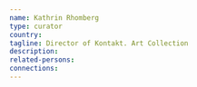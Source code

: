 ```yaml
---
name: Kathrin Rhomberg
type: curator
country:
tagline: Director of Kontakt. Art Collection
description:
related-persons:
connections:
---
```

